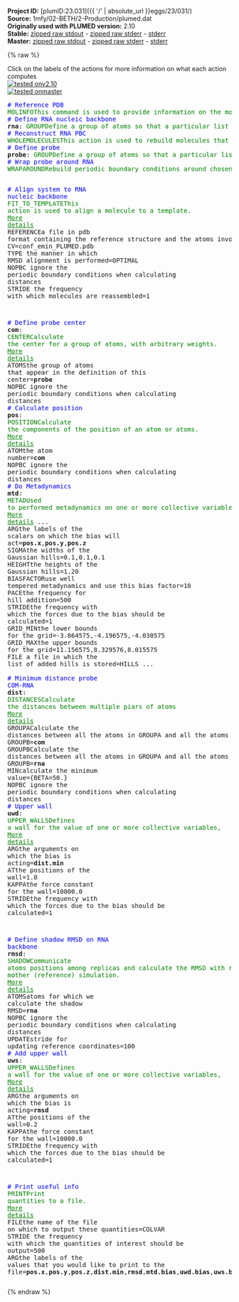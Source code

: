 **Project ID:** [plumID:23.031]({{ '/' | absolute_url }}eggs/23/031/)  
**Source:** 1mfy/02-BETH/2-Production/plumed.dat  
**Originally used with PLUMED version:** 2.10  
**Stable:** [zipped raw stdout](plumed.dat.plumed.stdout.txt.zip) - [zipped raw stderr](plumed.dat.plumed.stderr.txt.zip) - [stderr](plumed.dat.plumed.stderr)  
**Master:** [zipped raw stdout](plumed.dat.plumed_master.stdout.txt.zip) - [zipped raw stderr](plumed.dat.plumed_master.stderr.txt.zip) - [stderr](plumed.dat.plumed_master.stderr)  

{% raw %}
<div class="plumedpreheader">
<div class="headerInfo" id="value_details_data/1mfy/02-BETH/2-Production/plumed.dat"> Click on the labels of the actions for more information on what each action computes </div>
<div class="containerBadge">
<div class="headerBadge"><a href="plumed.dat.plumed.stderr"><img src="https://img.shields.io/badge/v2.10-passing-green.svg" alt="tested onv2.10" /></a></div>
<div class="headerBadge"><a href="plumed.dat.plumed_master.stderr"><img src="https://img.shields.io/badge/master-passing-green.svg" alt="tested onmaster" /></a></div>
</div>
</div>
<pre class="plumedlisting">
<span style="color:blue" class="comment"># Reference PDB</span>
<span class="plumedtooltip" style="color:green">MOLINFO<span class="right">This command is used to provide information on the molecules that are present in your system. <a href="https://www.plumed.org/doc-master/user-doc/html/MOLINFO" style="color:green">More details</a><i></i></span></span> <span class="plumedtooltip">STRUCTURE<span class="right">a file in pdb format containing a reference structure<i></i></span></span>=conf_emin_PLUMED.pdb <span class="plumedtooltip">WHOLE<span class="right"> The reference structure is whole, i<i></i></span></span>
<span style="color:blue" class="comment"># Define RNA nucleic backbone</span>
<span style="display:none;" id="data/1mfy/02-BETH/2-Production/plumed.dat">The MOLINFO action with label <b></b> calculates something</span><b name="data/1mfy/02-BETH/2-Production/plumed.datrna" onclick='showPath("data/1mfy/02-BETH/2-Production/plumed.dat","data/1mfy/02-BETH/2-Production/plumed.datrna","data/1mfy/02-BETH/2-Production/plumed.datrna","brown")'>rna</b>: <span class="plumedtooltip" style="color:green">GROUP<span class="right">Define a group of atoms so that a particular list of atoms can be referenced with a single label in definitions of CVs or virtual atoms. <a href="https://www.plumed.org/doc-master/user-doc/html/GROUP" style="color:green">More details</a><i></i></span></span> <span class="plumedtooltip">ATOMS<span class="right">the numerical indexes for the set of atoms in the group<i></i></span></span>=1,2,5,6,32,35,36,39,40,66,69,70,73,74,96,99,100,103,104,129,132,133,136,137,163,166,167,170,171,196,199,200,203,204,229,232,233,236,237,262,265,266,269,270,293,296,297,300,301,326,329,330,333,334,359,362,363,366,367,393,396,397,400,401,427,430,431,434,435,458,461,462,465,466,488,491,492,495,496,518,521,522,525,526,549,552,553,556,557,583,586,587,590,591,617,620,621,624,625,648,651,652,655,656,679,682,683,686,687,709,712,713,716,717,743,746,747,750,751,774,777,778,781,782,804,807,808,811,812,834,837,838,841,842,864,867,868,871,872,895,898,899,902,903,929,932,933,936,937,960,963,964,967,968
<span style="color:blue" class="comment"># Reconstruct RNA PBC</span>
<span style="display:none;" id="data/1mfy/02-BETH/2-Production/plumed.datrna">The GROUP action with label <b>rna</b> calculates something</span><span class="plumedtooltip" style="color:green">WHOLEMOLECULES<span class="right">This action is used to rebuild molecules that can become split by the periodic boundary conditions. <a href="https://www.plumed.org/doc-master/user-doc/html/WHOLEMOLECULES" style="color:green">More details</a><i></i></span></span> <span class="plumedtooltip">ENTITY0<span class="right">the atoms that make up a molecule that you wish to align<i></i></span></span>=<b name="data/1mfy/02-BETH/2-Production/plumed.datrna">rna</b> <span class="plumedtooltip">EMST<span class="right"> only for backward compatibility, as of PLUMED 2<i></i></span></span> <span class="plumedtooltip">STRIDE<span class="right"> the frequency with which molecules are reassembled<i></i></span></span>=1
<span style="color:blue" class="comment"># Define probe</span>
<b name="data/1mfy/02-BETH/2-Production/plumed.datprobe" onclick='showPath("data/1mfy/02-BETH/2-Production/plumed.dat","data/1mfy/02-BETH/2-Production/plumed.datprobe","data/1mfy/02-BETH/2-Production/plumed.datprobe","brown")'>probe</b>: <span class="plumedtooltip" style="color:green">GROUP<span class="right">Define a group of atoms so that a particular list of atoms can be referenced with a single label in definitions of CVs or virtual atoms. <a href="https://www.plumed.org/doc-master/user-doc/html/GROUP" style="color:green">More details</a><i></i></span></span> <span class="plumedtooltip">ATOMS<span class="right">the numerical indexes for the set of atoms in the group<i></i></span></span>=991,992,993,994,995,996,997,998,999
<span style="color:blue" class="comment"># Wrap probe around RNA</span>
<span style="display:none;" id="data/1mfy/02-BETH/2-Production/plumed.datprobe">The GROUP action with label <b>probe</b> calculates something</span><span class="plumedtooltip" style="color:green">WRAPAROUND<span class="right">Rebuild periodic boundary conditions around chosen atoms. <a href="https://www.plumed.org/doc-master/user-doc/html/WRAPAROUND" style="color:green">More details</a><i></i></span></span> <span class="plumedtooltip">ATOMS<span class="right">wrapped atoms<i></i></span></span>=<b name="data/1mfy/02-BETH/2-Production/plumed.datprobe">probe</b> <span class="plumedtooltip">AROUND<span class="right">reference atoms<i></i></span></span>=<b name="data/1mfy/02-BETH/2-Production/plumed.datrna">rna</b> <span class="plumedtooltip">GROUPBY<span class="right"> group atoms so as not to break molecules<i></i></span></span>=9 <span class="plumedtooltip">STRIDE<span class="right"> the frequency with which molecules are reassembled<i></i></span></span>=1

<span style="color:blue" class="comment"># Align system to RNA nucleic backbone</span>
<span class="plumedtooltip" style="color:green">FIT_TO_TEMPLATE<span class="right">This action is used to align a molecule to a template. <a href="https://www.plumed.org/doc-master/user-doc/html/FIT_TO_TEMPLATE" style="color:green">More details</a><i></i></span></span> <span class="plumedtooltip">REFERENCE<span class="right">a file in pdb format containing the reference structure and the atoms involved in the CV<i></i></span></span>=conf_emin_PLUMED.pdb <span class="plumedtooltip">TYPE<span class="right"> the manner in which RMSD alignment is performed<i></i></span></span>=OPTIMAL <span class="plumedtooltip">NOPBC<span class="right"> ignore the periodic boundary conditions when calculating distances<i></i></span></span> <span class="plumedtooltip">STRIDE<span class="right"> the frequency with which molecules are reassembled<i></i></span></span>=1

<span style="color:blue" class="comment"># Define probe center</span>
<b name="data/1mfy/02-BETH/2-Production/plumed.datcom" onclick='showPath("data/1mfy/02-BETH/2-Production/plumed.dat","data/1mfy/02-BETH/2-Production/plumed.datcom","data/1mfy/02-BETH/2-Production/plumed.datcom","brown")'>com</b>: <span class="plumedtooltip" style="color:green">CENTER<span class="right">Calculate the center for a group of atoms, with arbitrary weights. <a href="https://www.plumed.org/doc-master/user-doc/html/CENTER" style="color:green">More details</a><i></i></span></span> <span class="plumedtooltip">ATOMS<span class="right">the group of atoms that appear in the definition of this center<i></i></span></span>=<b name="data/1mfy/02-BETH/2-Production/plumed.datprobe">probe</b> <span class="plumedtooltip">NOPBC<span class="right"> ignore the periodic boundary conditions when calculating distances<i></i></span></span>
<span style="color:blue" class="comment"># Calculate position</span>
<span style="display:none;" id="data/1mfy/02-BETH/2-Production/plumed.datcom">The CENTER action with label <b>com</b> calculates the following quantities:<table  align="center" frame="void" width="95%" cellpadding="5%"><tr><td width="5%"><b> Quantity </b>  </td><td><b> Description </b> </td></tr><tr><td width="5%">com.value</td><td>the position of the center of mass</td></tr></table></span><b name="data/1mfy/02-BETH/2-Production/plumed.datpos" onclick='showPath("data/1mfy/02-BETH/2-Production/plumed.dat","data/1mfy/02-BETH/2-Production/plumed.datpos","data/1mfy/02-BETH/2-Production/plumed.datpos","brown")'>pos</b>: <span class="plumedtooltip" style="color:green">POSITION<span class="right">Calculate the components of the position of an atom or atoms. <a href="https://www.plumed.org/doc-master/user-doc/html/POSITION" style="color:green">More details</a><i></i></span></span> <span class="plumedtooltip">ATOM<span class="right">the atom number<i></i></span></span>=<b name="data/1mfy/02-BETH/2-Production/plumed.datcom">com</b> <span class="plumedtooltip">NOPBC<span class="right"> ignore the periodic boundary conditions when calculating distances<i></i></span></span>
<span style="color:blue" class="comment"># Do Metadynamics</span>
<span style="display:none;" id="data/1mfy/02-BETH/2-Production/plumed.datpos">The POSITION action with label <b>pos</b> calculates the following quantities:<table  align="center" frame="void" width="95%" cellpadding="5%"><tr><td width="5%"><b> Quantity </b>  </td><td><b> Description </b> </td></tr><tr><td width="5%">pos.x</td><td>the x-component of the atom position</td></tr><tr><td width="5%">pos.y</td><td>the y-component of the atom position</td></tr><tr><td width="5%">pos.z</td><td>the z-component of the atom position</td></tr></table></span><b name="data/1mfy/02-BETH/2-Production/plumed.datmtd" onclick='showPath("data/1mfy/02-BETH/2-Production/plumed.dat","data/1mfy/02-BETH/2-Production/plumed.datmtd","data/1mfy/02-BETH/2-Production/plumed.datmtd","brown")'>mtd</b>: <span class="plumedtooltip" style="color:green">METAD<span class="right">Used to performed metadynamics on one or more collective variables. <a href="https://www.plumed.org/doc-master/user-doc/html/METAD" style="color:green">More details</a><i></i></span></span> ...
<span class="plumedtooltip">ARG<span class="right">the labels of the scalars on which the bias will act<i></i></span></span>=<b name="data/1mfy/02-BETH/2-Production/plumed.datpos">pos.x</b>,<b name="data/1mfy/02-BETH/2-Production/plumed.datpos">pos.y</b>,<b name="data/1mfy/02-BETH/2-Production/plumed.datpos">pos.z</b> <span class="plumedtooltip">SIGMA<span class="right">the widths of the Gaussian hills<i></i></span></span>=0.1,0.1,0.1 <span class="plumedtooltip">HEIGHT<span class="right">the heights of the Gaussian hills<i></i></span></span>=1.20 <span class="plumedtooltip">BIASFACTOR<span class="right">use well tempered metadynamics and use this bias factor<i></i></span></span>=10 <span class="plumedtooltip">PACE<span class="right">the frequency for hill addition<i></i></span></span>=500 <span class="plumedtooltip">STRIDE<span class="right">the frequency with which the forces due to the bias should be calculated<i></i></span></span>=1
<span class="plumedtooltip">GRID_MIN<span class="right">the lower bounds for the grid<i></i></span></span>=-3.864575,-4.196575,-4.030575 <span class="plumedtooltip">GRID_MAX<span class="right">the upper bounds for the grid<i></i></span></span>=11.156575,8.329576,8.015575 <span class="plumedtooltip">FILE<span class="right"> a file in which the list of added hills is stored<i></i></span></span>=HILLS
...
<br/><span style="color:blue" class="comment"># Minimum distance probe COM-RNA</span>
<span style="display:none;" id="data/1mfy/02-BETH/2-Production/plumed.datmtd">The METAD action with label <b>mtd</b> calculates the following quantities:<table  align="center" frame="void" width="95%" cellpadding="5%"><tr><td width="5%"><b> Quantity </b>  </td><td><b> Description </b> </td></tr><tr><td width="5%">mtd.bias</td><td>the instantaneous value of the bias potential</td></tr></table></span><b name="data/1mfy/02-BETH/2-Production/plumed.datdist" onclick='showPath("data/1mfy/02-BETH/2-Production/plumed.dat","data/1mfy/02-BETH/2-Production/plumed.datdist","data/1mfy/02-BETH/2-Production/plumed.datdist","brown")'>dist</b>: <span class="plumedtooltip" style="color:green">DISTANCES<span class="right">Calculate the distances between multiple piars of atoms <a href="https://www.plumed.org/doc-master/user-doc/html/DISTANCES" style="color:green">More details</a><i></i></span></span> <span class="plumedtooltip">GROUPA<span class="right">Calculate the distances between all the atoms in GROUPA and all the atoms in GROUPB<i></i></span></span>=<b name="data/1mfy/02-BETH/2-Production/plumed.datcom">com</b> <span class="plumedtooltip">GROUPB<span class="right">Calculate the distances between all the atoms in GROUPA and all the atoms in GROUPB<i></i></span></span>=<b name="data/1mfy/02-BETH/2-Production/plumed.datrna">rna</b> <span class="plumedtooltip">MIN<span class="right">calculate the minimum value<i></i></span></span>={BETA=50.} <span class="plumedtooltip">NOPBC<span class="right"> ignore the periodic boundary conditions when calculating distances<i></i></span></span>
<span style="color:blue" class="comment"># Upper wall</span>
<span style="display:none;" id="data/1mfy/02-BETH/2-Production/plumed.datdist">The DISTANCES action with label <b>dist</b> calculates the following quantities:<table  align="center" frame="void" width="95%" cellpadding="5%"><tr><td width="5%"><b> Quantity </b>  </td><td><b> Description </b> </td></tr><tr><td width="5%">dist.min</td><td>the minimum colvar</td></tr><tr><td width="5%">dist.value</td><td>the DISTANCES between the each pair of atoms that were specified</td></tr></table></span><b name="data/1mfy/02-BETH/2-Production/plumed.datuwd" onclick='showPath("data/1mfy/02-BETH/2-Production/plumed.dat","data/1mfy/02-BETH/2-Production/plumed.datuwd","data/1mfy/02-BETH/2-Production/plumed.datuwd","brown")'>uwd</b>: <span class="plumedtooltip" style="color:green">UPPER_WALLS<span class="right">Defines a wall for the value of one or more collective variables, <a href="https://www.plumed.org/doc-master/user-doc/html/UPPER_WALLS" style="color:green">More details</a><i></i></span></span> <span class="plumedtooltip">ARG<span class="right">the arguments on which the bias is acting<i></i></span></span>=<b name="data/1mfy/02-BETH/2-Production/plumed.datdist">dist.min</b> <span class="plumedtooltip">AT<span class="right">the positions of the wall<i></i></span></span>=1.0 <span class="plumedtooltip">KAPPA<span class="right">the force constant for the wall<i></i></span></span>=10000.0 <span class="plumedtooltip">STRIDE<span class="right">the frequency with which the forces due to the bias should be calculated<i></i></span></span>=1

<span style="color:blue" class="comment"># Define shadow RMSD on RNA backbone</span>
<span style="display:none;" id="data/1mfy/02-BETH/2-Production/plumed.datuwd">The UPPER_WALLS action with label <b>uwd</b> calculates the following quantities:<table  align="center" frame="void" width="95%" cellpadding="5%"><tr><td width="5%"><b> Quantity </b>  </td><td><b> Description </b> </td></tr><tr><td width="5%">uwd.bias</td><td>the instantaneous value of the bias potential</td></tr><tr><td width="5%">uwd.force2</td><td>the instantaneous value of the squared force due to this bias potential</td></tr></table></span><b name="data/1mfy/02-BETH/2-Production/plumed.datrmsd" onclick='showPath("data/1mfy/02-BETH/2-Production/plumed.dat","data/1mfy/02-BETH/2-Production/plumed.datrmsd","data/1mfy/02-BETH/2-Production/plumed.datrmsd","brown")'>rmsd</b>: <span class="plumedtooltip" style="color:green">SHADOW<span class="right">Communicate atoms positions among replicas and calculate the RMSD with respect to a mother (reference) simulation. <a href="https://www.plumed.org/doc-master/user-doc/html/SHADOW" style="color:green">More details</a><i></i></span></span> <span class="plumedtooltip">ATOMS<span class="right">atoms for which we calculate the shadow RMSD<i></i></span></span>=<b name="data/1mfy/02-BETH/2-Production/plumed.datrna">rna</b> <span class="plumedtooltip">NOPBC<span class="right"> ignore the periodic boundary conditions when calculating distances<i></i></span></span> <span class="plumedtooltip">UPDATE<span class="right">stride for updating reference coordinates<i></i></span></span>=100
<span style="color:blue" class="comment"># Add upper wall</span>
<span style="display:none;" id="data/1mfy/02-BETH/2-Production/plumed.datrmsd">The SHADOW action with label <b>rmsd</b> calculates the following quantities:<table  align="center" frame="void" width="95%" cellpadding="5%"><tr><td width="5%"><b> Quantity </b>  </td><td><b> Description </b> </td></tr><tr><td width="5%">rmsd.value</td><td>the value of the shadow RMSD</td></tr></table></span><b name="data/1mfy/02-BETH/2-Production/plumed.datuws" onclick='showPath("data/1mfy/02-BETH/2-Production/plumed.dat","data/1mfy/02-BETH/2-Production/plumed.datuws","data/1mfy/02-BETH/2-Production/plumed.datuws","brown")'>uws</b>: <span class="plumedtooltip" style="color:green">UPPER_WALLS<span class="right">Defines a wall for the value of one or more collective variables, <a href="https://www.plumed.org/doc-master/user-doc/html/UPPER_WALLS" style="color:green">More details</a><i></i></span></span> <span class="plumedtooltip">ARG<span class="right">the arguments on which the bias is acting<i></i></span></span>=<b name="data/1mfy/02-BETH/2-Production/plumed.datrmsd">rmsd</b> <span class="plumedtooltip">AT<span class="right">the positions of the wall<i></i></span></span>=0.2 <span class="plumedtooltip">KAPPA<span class="right">the force constant for the wall<i></i></span></span>=10000.0 <span class="plumedtooltip">STRIDE<span class="right">the frequency with which the forces due to the bias should be calculated<i></i></span></span>=1

<span style="color:blue" class="comment"># Print useful info</span>
<span style="display:none;" id="data/1mfy/02-BETH/2-Production/plumed.datuws">The UPPER_WALLS action with label <b>uws</b> calculates the following quantities:<table  align="center" frame="void" width="95%" cellpadding="5%"><tr><td width="5%"><b> Quantity </b>  </td><td><b> Description </b> </td></tr><tr><td width="5%">uws.bias</td><td>the instantaneous value of the bias potential</td></tr><tr><td width="5%">uws.force2</td><td>the instantaneous value of the squared force due to this bias potential</td></tr></table></span><span class="plumedtooltip" style="color:green">PRINT<span class="right">Print quantities to a file. <a href="https://www.plumed.org/doc-master/user-doc/html/PRINT" style="color:green">More details</a><i></i></span></span> <span class="plumedtooltip">FILE<span class="right">the name of the file on which to output these quantities<i></i></span></span>=COLVAR <span class="plumedtooltip">STRIDE<span class="right"> the frequency with which the quantities of interest should be output<i></i></span></span>=500 <span class="plumedtooltip">ARG<span class="right">the labels of the values that you would like to print to the file<i></i></span></span>=<b name="data/1mfy/02-BETH/2-Production/plumed.datpos">pos.x</b>,<b name="data/1mfy/02-BETH/2-Production/plumed.datpos">pos.y</b>,<b name="data/1mfy/02-BETH/2-Production/plumed.datpos">pos.z</b>,<b name="data/1mfy/02-BETH/2-Production/plumed.datdist">dist.min</b>,<b name="data/1mfy/02-BETH/2-Production/plumed.datrmsd">rmsd</b>,<b name="data/1mfy/02-BETH/2-Production/plumed.datmtd">mtd.bias</b>,<b name="data/1mfy/02-BETH/2-Production/plumed.datuwd">uwd.bias</b>,<b name="data/1mfy/02-BETH/2-Production/plumed.datuws">uws.bias</b>
</pre>
{% endraw %}
